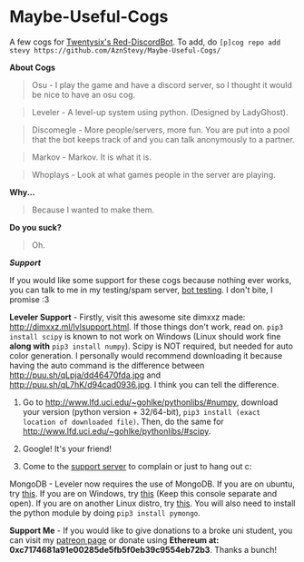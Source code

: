 # Maybe-Useful-Cogs
A few cogs for [Twentysix's Red-DiscordBot](https://github.com/Twentysix26/Red-DiscordBot).
To add, do `[p]cog repo add stevy https://github.com/AznStevy/Maybe-Useful-Cogs/`

**About Cogs**

>Osu - I play the game and have a discord server, so I thought it would be nice to have an osu cog.

>Leveler - A level-up system using python. (Designed by LadyGhost).

>Discomegle - More people/servers, more fun. You are put into a pool that the bot keeps track of and you can talk anonymously to a partner.

>Markov - Markov. It is what it is.

>Whoplays - Look at what games people in the server are playing.

**Why...** 

>Because I wanted to make them.

**Do you suck?** 

>Oh.

**_Support_** 

If you would like some support for these cogs because nothing ever works, you can talk to me in my testing/spam server, [bot testing](https://discord.gg/T5HHf7k). I don't bite, I promise :3

__Leveler Support__ - Firstly, visit this awesome site dimxxz made: http://dimxxz.ml/lvlsupport.html. If those things don't work, read on. `pip3 install scipy` is known to not work on Windows (Linux should work fine **along with** `pip3 install numpy`). Scipy is NOT required, but needed for auto color generation. I personally would recommend downloading it because having the auto command is the difference between http://puu.sh/qLpja/dd46470fda.jpg and http://puu.sh/qL7hK/d94cad0936.jpg. I think you can tell the difference.

1) Go to http://www.lfd.uci.edu/~gohlke/pythonlibs/#numpy, download your version (python version + 32/64-bit), `pip3 install (exact location of downloaded file)`. Then, do the same for http://www.lfd.uci.edu/~gohlke/pythonlibs/#scipy.

2) Google! It's your friend!

3) Come to the [support server](https://discord.gg/T5HHf7k) to complain or just to hang out c:

MongoDB - Leveler now requires the use of MongoDB. If you are on ubuntu, try [this](https://www.digitalocean.com/community/tutorials/how-to-install-mongodb-on-ubuntu-16-04). If you are on Windows, try [this](https://docs.mongodb.com/manual/tutorial/install-mongodb-on-windows/#install-mongodb-community-edition) (Keep this console separate and open). If you are on another Linux distro, try [this](https://docs.mongodb.com/manual/administration/install-on-linux/). You will also need to install the python module by doing `pip3 install pymongo`.

__Support Me__ - If you would like to give donations to a broke uni student, you can visit my [patreon page](https://www.patreon.com/stevy) or donate using __Ethereum at: 0xc7174681a91e00285de5fb5f0eb39c9554eb72b3__. Thanks a bunch!
